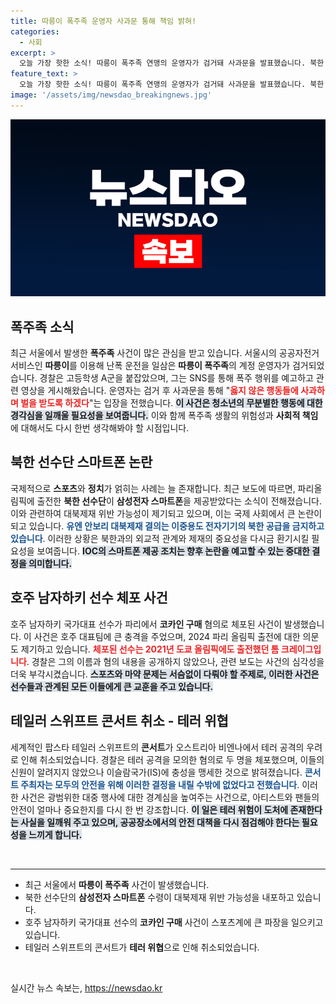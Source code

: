 ```yaml
---
title: 따릉이 폭주족 운영자 사과문 통해 책임 밝혀!
categories:
  - 사회
excerpt: >
  오늘 가장 핫한 소식! 따릉이 폭주족 연맹의 운영자가 검거돼 사과문을 발표했습니다. 북한 선수단에 삼성 스마트폰 제공, 호주 하키 국가대표의 코카인 구매 체포, 테일러 스위프트 콘서트 취소 등 충격적인 사건들이 잇따라 발생했습니다!
feature_text: >
  오늘 가장 핫한 소식! 따릉이 폭주족 연맹의 운영자가 검거돼 사과문을 발표했습니다. 북한 선수단에 삼성 스마트폰 제공, 호주 하키 국가대표의 코카인 구매 체포, 테일러 스위프트 콘서트 취소 등 충격적인 사건들이 잇따라 발생했습니다!
image: '/assets/img/newsdao_breakingnews.jpg'
---
```


<p><img src="/assets/img/newsdao_breakingnews.jpg" alt="firstkoreanews 속보" /></p>

<h2 data-ke-size="size26">폭주족 소식</h2>

<p data-ke-size="size16">최근 서울에서 발생한 <b>폭주족</b> 사건이 많은 관심을 받고 있습니다. 서울시의 공공자전거 서비스인 <b>따릉이</b>를 이용해 난폭 운전을 일삼은 <b>따릉이 폭주족</b>의 계정 운영자가 검거되었습니다. 경찰은 고등학생 A군을 붙잡았으며, 그는 SNS를 통해 폭주 행위를 예고하고 관련 영상을 게시해왔습니다. 운영자는 검거 후 사과문을 통해 "<b><span style="color: #ee2323;">옳지 않은 행동들에 사과하며 벌을 받도록 하겠다</span></b>"는 입장을 전했습니다. <b><span style="background-color: #21538527;">이 사건은 청소년의 무분별한 행동에 대한 경각심을 일깨울 필요성을 보여줍니다.</span></b> 이와 함께 폭주족 생활의 위험성과 <b>사회적 책임</b>에 대해서도 다시 한번 생각해봐야 할 시점입니다.</p>

<h2 data-ke-size="size26">북한 선수단 스마트폰 논란</h2>

<p data-ke-size="size16">국제적으로 <b>스포츠</b>와 <b>정치</b>가 얽히는 사례는 늘 존재합니다. 최근 보도에 따르면, 파리올림픽에 출전한 <b>북한 선수단</b>이 <b>삼성전자 스마트폰</b>을 제공받았다는 소식이 전해졌습니다. 이와 관련하여 대북제재 위반 가능성이 제기되고 있으며, 이는 국제 사회에서 큰 논란이 되고 있습니다. <b><span style="color: #1a5490;">유엔 안보리 대북제재 결의는 이중용도 전자기기의 북한 공급을 금지하고 있습니다</span></b>. 이러한 상황은 북한과의 외교적 관계와 제재의 중요성을 다시금 환기시킬 필요성을 보여줍니다. <b><span style="background-color: #21538527;">IOC의 스마트폰 제공 조치는 향후 논란을 예고할 수 있는 중대한 결정을 의미합니다.</span></b></p>

<h2 data-ke-size="size26">호주 남자하키 선수 체포 사건</h2>

<p data-ke-size="size16">호주 남자하키 국가대표 선수가 파리에서 <b>코카인 구매</b> 혐의로 체포된 사건이 발생했습니다. 이 사건은 호주 대표팀에 큰 충격을 주었으며, 2024 파리 올림픽 출전에 대한 의문도 제기하고 있습니다. <b><span style="color: #ee2323;">체포된 선수는 2021년 도쿄 올림픽에도 출전했던 톰 크레이그입니다</span></b>. 경찰은 그의 이름과 혐의 내용을 공개하지 않았으나, 관련 보도는 사건의 심각성을 더욱 부각시켰습니다. <b><span style="background-color: #21538527;">스포츠와 마약 문제는 서슴없이 다뤄야 할 주제로, 이러한 사건은 선수들과 관계된 모든 이들에게 큰 교훈을 주고 있습니다.</span></b></p>

<h2 data-ke-size="size26">테일러 스위프트 콘서트 취소 - 테러 위협</h2>

<p data-ke-size="size16">세계적인 팝스타 테일러 스위프트의 <b>콘서트</b>가 오스트리아 비엔나에서 테러 공격의 우려로 인해 취소되었습니다. 경찰은 테러 공격을 모의한 혐의로 두 명을 체포했으며, 이들의 신원이 알려지지 않았으나 이슬람국가(IS)에 충성을 맹세한 것으로 밝혀졌습니다. <b><span style="color: #1a5490;">콘서트 주최자는 모두의 안전을 위해 이러한 결정을 내릴 수밖에 없었다고 전했습니다</span></b>. 이러한 사건은 광범위한 대중 행사에 대한 경계심을 높여주는 사건으로, 아티스트와 팬들의 안전이 얼마나 중요한지를 다시 한 번 강조합니다. <b><span style="background-color: #21538527;">이 일은 테러 위험이 도처에 존재한다는 사실을 일깨워 주고 있으며, 공공장소에서의 안전 대책을 다시 점검해야 한다는 필요성을 느끼게 합니다.</span></b></p>

<p data-ke-size="size16">&nbsp;</p>

<hr />

<ul>
  <li>최근 서울에서 <b>따릉이 폭주족</b> 사건이 발생했습니다.</li>
  <li>북한 선수단의 <b>삼성전자 스마트폰</b> 수령이 대북제재 위반 가능성을 내포하고 있습니다.</li>
  <li>호주 남자하키 국가대표 선수의 <b>코카인 구매</b> 사건이 스포츠계에 큰 파장을 일으키고 있습니다.</li>
  <li>테일러 스위프트의 콘서트가 <b>테러 위협</b>으로 인해 취소되었습니다.</li>
</ul>

<p data-ke-size="size16">&nbsp;</p>
실시간 뉴스 속보는, <a href="https://newsdao.kr" rel="dofollow">https://newsdao.kr</a>


